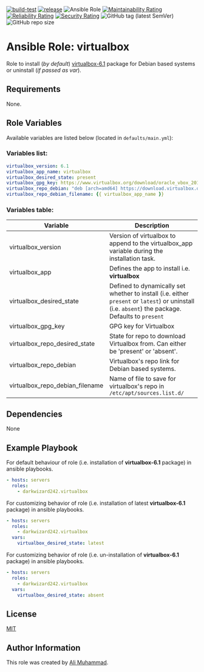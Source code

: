 [![build-test](https://github.com/darkwizard242/ansible-role-virtualbox/workflows/build-and-test/badge.svg?branch=master)](https://github.com/darkwizard242/ansible-role-virtualbox/actions?query=workflow%3Abuild-and-test) [![release](https://github.com/darkwizard242/ansible-role-virtualbox/workflows/release/badge.svg)](https://github.com/darkwizard242/ansible-role-virtualbox/actions?query=workflow%3Arelease) ![Ansible Role](https://img.shields.io/ansible/role/d/darkwizard242/virtualbox) [![Maintainability Rating](https://sonarcloud.io/api/project_badges/measure?project=ansible-role-virtualbox&metric=sqale_rating)](https://sonarcloud.io/dashboard?id=ansible-role-virtualbox) [![Reliability Rating](https://sonarcloud.io/api/project_badges/measure?project=ansible-role-virtualbox&metric=reliability_rating)](https://sonarcloud.io/dashboard?id=ansible-role-virtualbox) [![Security Rating](https://sonarcloud.io/api/project_badges/measure?project=ansible-role-virtualbox&metric=security_rating)](https://sonarcloud.io/dashboard?id=ansible-role-virtualbox) ![GitHub tag (latest SemVer)](https://img.shields.io/github/tag/darkwizard242/ansible-role-virtualbox?label=release) ![GitHub repo size](https://img.shields.io/github/repo-size/darkwizard242/ansible-role-virtualbox?color=orange&style=flat-square)

# Ansible Role: virtualbox

Role to install (_by default_) [virtualbox-6.1](https://www.virtualbox.org/) package for Debian based systems or uninstall (_if passed as var_).

## Requirements

None.

## Role Variables

Available variables are listed below (located in `defaults/main.yml`):

### Variables list:

```yaml
virtualbox_version: 6.1
virtualbox_app_name: virtualbox
virtualbox_desired_state: present
virtualbox_gpg_key: https://www.virtualbox.org/download/oracle_vbox_2016.asc
virtualbox_repo_debian: "deb [arch=amd64] https://download.virtualbox.org/virtualbox/debian {{ ansible_lsb['codename'] }} contrib"
virtualbox_repo_debian_filename: {{ virtualbox_app_name }}
```

### Variables table:

Variable                        | Description
------------------------------- | -------------------------------------------------------------------------------------------------------------------------------------------------
virtualbox_version              | Version of virtualbox to append to the virtualbox_app variable during the installation task.
virtualbox_app                  | Defines the app to install i.e. **virtualbox**
virtualbox_desired_state        | Defined to dynamically set whether to install (i.e. either `present` or `latest`) or uninstall (i.e. `absent`) the package. Defaults to `present`
virtualbox_gpg_key              | GPG key for Virtualbox
virtualbox_repo_desired_state   | State for repo to download Virtualbox from. Can either be 'present' or 'absent'.
virtualbox_repo_debian          | Virtualbox's repo link for Debian based systems.
virtualbox_repo_debian_filename | Name of file to save for virtualbox's repo in `/etc/apt/sources.list.d/`

## Dependencies

None

## Example Playbook

For default behaviour of role (i.e. installation of **virtualbox-6.1** package) in ansible playbooks.

```yaml
- hosts: servers
  roles:
    - darkwizard242.virtualbox
```

For customizing behavior of role (i.e. installation of latest **virtualbox-6.1** package) in ansible playbooks.

```yaml
- hosts: servers
  roles:
    - darkwizard242.virtualbox
  vars:
    virtualbox_desired_state: latest
```

For customizing behavior of role (i.e. un-installation of **virtualbox-6.1** package) in ansible playbooks.

```yaml
- hosts: servers
  roles:
    - darkwizard242.virtualbox
  vars:
    virtualbox_desired_state: absent
```

## License

[MIT](https://github.com/darkwizard242/ansible-role-virtualbox/blob/master/LICENSE)

## Author Information

This role was created by [Ali Muhammad](https://www.alimuhammad.dev/).
